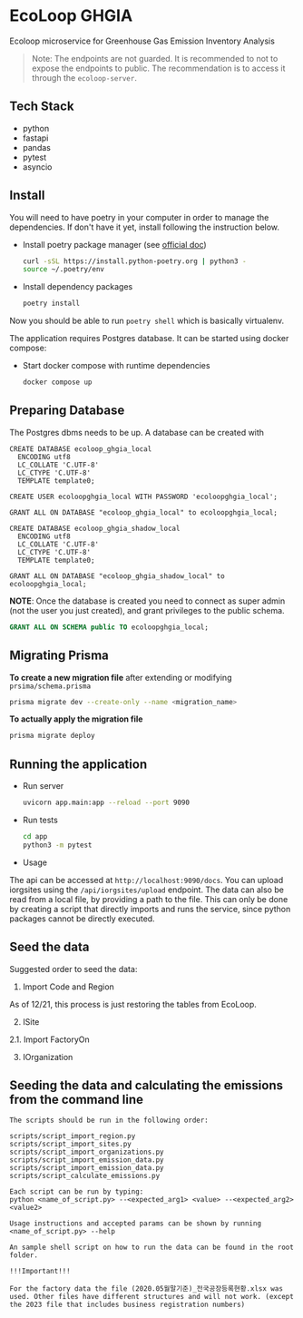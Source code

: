 # EcoLoop GHGIA

Ecoloop microservice for Greenhouse Gas Emission Inventory Analysis

> Note: The endpoints are not guarded. It is recommended to not to expose the endpoints to public. The recommendation is to access it through the `ecoloop-server`.

## Tech Stack

- python
- fastapi
- pandas
- pytest
- asyncio

## Install

You will need to have poetry in your computer in order to manage the dependencies. If don't have it yet, install following the instruction below.

* Install poetry package manager (see [official doc](https://python-poetry.org/docs/))

  ```bash
  curl -sSL https://install.python-poetry.org | python3 -
  source ~/.poetry/env
  ```
* Install dependency packages

  ```bash
  poetry install
  ```

Now you should be able to run `poetry shell` which is basically virtualenv.

The application requires Postgres database. It can be started using docker compose:

* Start docker compose with runtime dependencies

  ```bash
  docker compose up
  ```

## Preparing Database

The Postgres dbms needs to be up. A database can be created with

```
CREATE DATABASE ecoloop_ghgia_local
  ENCODING utf8
  LC_COLLATE 'C.UTF-8'
  LC_CTYPE 'C.UTF-8'
  TEMPLATE template0;

CREATE USER ecoloopghgia_local WITH PASSWORD 'ecoloopghgia_local';

GRANT ALL ON DATABASE "ecoloop_ghgia_local" to ecoloopghgia_local;

CREATE DATABASE ecoloop_ghgia_shadow_local
  ENCODING utf8
  LC_COLLATE 'C.UTF-8'
  LC_CTYPE 'C.UTF-8'
  TEMPLATE template0;

GRANT ALL ON DATABASE "ecoloop_ghgia_shadow_local" to ecoloopghgia_local;
```

**NOTE**: Once the database is created you need to connect as super admin (not the user you just created), and grant privileges to the public schema.

```sql
GRANT ALL ON SCHEMA public TO ecoloopghgia_local;
```

## Migrating Prisma

**To create a new migration file** after extending or modifying `prsima/schema.prisma`

```sh
prisma migrate dev --create-only --name <migration_name>
```

**To actually apply the migration file**

```sh
prisma migrate deploy
```

## Running the application

* Run server

  ```bash
  uvicorn app.main:app --reload --port 9090
  ```
* Run tests

  ```bash
  cd app
  python3 -m pytest
  ```
* Usage

The api can be accessed at ``http://localhost:9090/docs``. You can upload iorgsites using the ``/api/iorgsites/upload`` endpoint. The data can also be read from a local file, by providing a path to the file. This can only be done by creating a script that directly imports and runs the service, since python packages cannot be directly executed.

## Seed the data

Suggested order to seed the data:

1. Import Code and Region

  As of 12/21, this process is just restoring the tables from EcoLoop.

2. ISite

  2.1. Import FactoryOn

3. IOrganization


## Seeding the data and calculating the emissions from the command line

```
The scripts should be run in the following order:

scripts/script_import_region.py
scripts/script_import_sites.py
scripts/script_import_organizations.py
scripts/script_import_emission_data.py
scripts/script_import_emission_data.py
scripts/script_calculate_emissions.py

Each script can be run by typing:
python <name_of_script.py> --<expected_arg1> <value> --<expected_arg2> <value2>

Usage instructions and accepted params can be shown by running <name_of_script.py> --help

An sample shell script on how to run the data can be found in the root folder.

!!!Important!!!

For the factory data the file (2020.05월말기준)_전국공장등록현황.xlsx was used. Other files have different structures and will not work. (except the 2023 file that includes business registration numbers)
```

